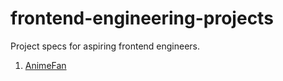 # frontend-engineering-projects

Project specs for aspiring frontend engineers.

1. [AnimeFan]('./AnimeFan.md')
